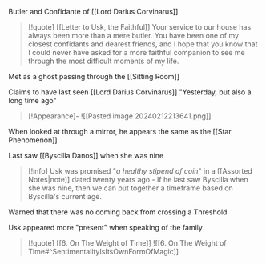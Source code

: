 Butler and Confidante of [[Lord Darius Corvinarus]]

>[!quote] [[Letter to Usk, the Faithful]]
>Your service to our house has always been more than a mere butler. You have been one of my closest confidants and dearest friends, and I hope that you know that I could never have asked for a more faithful companion to see me through the most difficult moments of my life.

Met as a ghost passing through the [[Sitting Room]]

Claims to have last seen [[Lord Darius Corvinarus]] "Yesterday, but also a long time ago"

>[!Appearance]-
>![[Pasted image 20240212213641.png]]

When looked at through a mirror, he appears the same as the [[Star Phenomenon]]

Last saw [[Byscilla Danos]] when she was nine

>[!info]
>Usk was promised "*a healthy stipend of coin*" in a [[Assorted Notes|note]] dated twenty years ago - If he last saw Byscilla when she was nine, then we can put together a timeframe based on Byscilla's current age.

Warned that there was no coming back from crossing a Threshold

Usk appeared more "present" when speaking of the family

>[!quote] [[6. On The Weight of Time]]
>![[6. On The Weight of Time#^SentimentalityIsItsOwnFormOfMagic]]